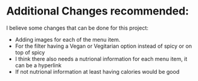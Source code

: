 # Additional Changes recommended:

I believe some changes that can be done for this project: 

- Adding images for each of the menu item. 
- For the filter having a Vegan or Vegitarian option instead of spicy or on top of spicy
- I think there also needs a nutrional information for each menu item, it can be a hyperlink
- If not nutrional information at least having calories would be good